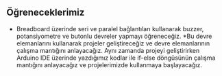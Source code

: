 ## Öğreneceklerimiz

* Breadboard üzerinde seri ve paralel bağlantıları kullanarak buzzer, potansiyometre ve butonlu devreler yapmayı öğreneceğiz. 
*Bu devre elemanlarını kullanarak projeler geliştireceğiz ve devre elemanlarının çalışma mantığını anlayacağız. Aynı zamanda projeyi geliştirirken Arduino IDE üzerinde yazdığımız kodlar ile if-else döngüsünün çalışma mantığını anlayacağız ve projelerimizde kullanmaya başlayacağız.
